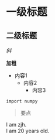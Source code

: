 # 一级标题

## 二级标题

*斜*

**加粗**

* 内容1
  * 内容2
    * 内容3 

`import numpy`

>要点

I am zjh.  
I am 20 years old.  

  
  

  
  
  
  
